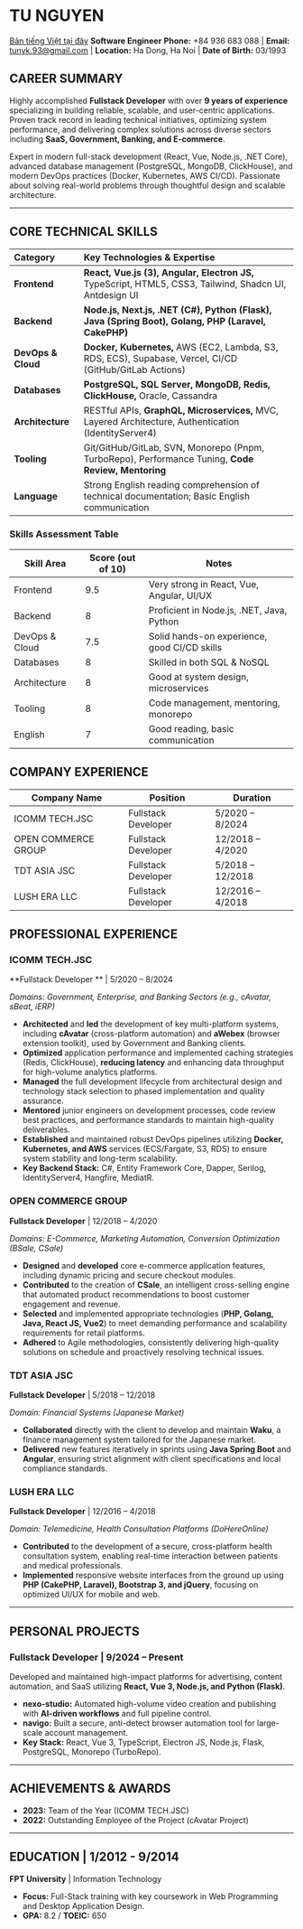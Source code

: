 # TU NGUYEN

[Bản tiếng Việt tại đây](./README_vi.md)
**Software Engineer**
**Phone:** +84 936 683 088 | **Email:** tunyk.93@gmail.com | **Location:** Ha Dong, Ha Noi | **Date of Birth:** 03/1993

## CAREER SUMMARY
Highly accomplished **Fullstack Developer** with over **9 years of experience** specializing in building reliable, scalable, and user-centric applications. Proven track record in leading technical initiatives, optimizing system performance, and delivering complex solutions across diverse sectors including **SaaS, Government, Banking, and E-commerce**.

Expert in modern full-stack development (React, Vue, Node.js, .NET Core), advanced database management (PostgreSQL, MongoDB, ClickHouse), and modern DevOps practices (Docker, Kubernetes, AWS CI/CD). Passionate about solving real-world problems through thoughtful design and scalable architecture.

---

## CORE TECHNICAL SKILLS

| Category | Key Technologies & Expertise |
| :--- | :--- |
| **Frontend** | **React, Vue.js (3), Angular, Electron JS,** TypeScript, HTML5, CSS3, Tailwind, Shadcn UI, Antdesign UI |
| **Backend** | **Node.js, Next.js, .NET (C#), Python (Flask), Java (Spring Boot), Golang, PHP (Laravel, CakePHP)** |
| **DevOps & Cloud** | **Docker, Kubernetes,** AWS (EC2, Lambda, S3, RDS, ECS), Supabase, Vercel, CI/CD (GitHub/GitLab Actions) |
| **Databases** | **PostgreSQL, SQL Server, MongoDB, Redis, ClickHouse,** Oracle, Cassandra |
| **Architecture** | RESTful APIs, **GraphQL, Microservices,** MVC, Layered Architecture, Authentication (IdentityServer4) |
| **Tooling** | Git/GitHub/GitLab, SVN, Monorepo (Pnpm, TurboRepo), Performance Tuning, **Code Review, Mentoring** |
| **Language** | Strong English reading comprehension of technical documentation; Basic English communication |


### Skills Assessment Table

| Skill Area      | Score (out of 10) | Notes                                  |
|-----------------|-------------------|----------------------------------------|
| Frontend        | 9.5               | Very strong in React, Vue, Angular, UI/UX |
| Backend         | 8                 | Proficient in Node.js, .NET, Java, Python |
| DevOps & Cloud  | 7.5               | Solid hands-on experience, good CI/CD skills |
| Databases       | 8                 | Skilled in both SQL & NoSQL            |
| Architecture    | 8                 | Good at system design, microservices   |
| Tooling         | 8                 | Code management, mentoring, monorepo   |
| English         | 7                 | Good reading, basic communication      |

## COMPANY EXPERIENCE

| Company Name        | Position                              | Duration           |
|---------------------|---------------------------------------|--------------------|
| ICOMM TECH.JSC      | Fullstack Developer                   | 5/2020 – 8/2024    |
| OPEN COMMERCE GROUP | Fullstack Developer                   | 12/2018 – 4/2020   |
| TDT ASIA JSC        | Fullstack Developer                   | 5/2018 – 12/2018   |
| LUSH ERA LLC        | Fullstack Developer                   | 12/2016 – 4/2018   |

## PROFESSIONAL EXPERIENCE

### ICOMM TECH.JSC
**Fullstack Developer ** | 5/2020 – 8/2024

*Domains: Government, Enterprise, and Banking Sectors (e.g., cAvatar, sBeat, iERP)*

* **Architected** and **led** the development of key multi-platform systems, including **cAvatar** (cross-platform automation) and **aWebex** (browser extension toolkit), used by Government and Banking clients.
* **Optimized** application performance and implemented caching strategies (Redis, ClickHouse), **reducing latency** and enhancing data throughput for high-volume analytics platforms.
* **Managed** the full development lifecycle from architectural design and technology stack selection to phased implementation and quality assurance.
* **Mentored** junior engineers on development processes, code review best practices, and performance standards to maintain high-quality deliverables.
* **Established** and maintained robust DevOps pipelines utilizing **Docker, Kubernetes, and AWS** services (ECS/Fargate, S3, RDS) to ensure system stability and long-term scalability.
* **Key Backend Stack:** C#, Entity Framework Core, Dapper, Serilog, IdentityServer4, Hangfire, MediatR.

### OPEN COMMERCE GROUP
**Fullstack Developer** | 12/2018 – 4/2020

*Domains: E-Commerce, Marketing Automation, Conversion Optimization (BSale, CSale)*

* **Designed** and **developed** core e-commerce application features, including dynamic pricing and secure checkout modules.
* **Contributed** to the creation of **CSale**, an intelligent cross-selling engine that automated product recommendations to boost customer engagement and revenue.
* **Selected** and implemented appropriate technologies (**PHP, Golang, Java, React JS, Vue2**) to meet demanding performance and scalability requirements for retail platforms.
* **Adhered** to Agile methodologies, consistently delivering high-quality solutions on schedule and proactively resolving technical issues.

### TDT ASIA JSC
**Fullstack Developer** | 5/2018 – 12/2018

*Domain: Financial Systems (Japanese Market)*

* **Collaborated** directly with the client to develop and maintain **Waku**, a finance management system tailored for the Japanese market.
* **Delivered** new features iteratively in sprints using **Java Spring Boot** and **Angular**, ensuring strict alignment with client specifications and local compliance standards.

### LUSH ERA LLC
**Fullstack Developer** | 12/2016 – 4/2018

*Domain: Telemedicine, Health Consultation Platforms (DoHereOnline)*

* **Contributed** to the development of a secure, cross-platform health consultation system, enabling real-time interaction between patients and medical professionals.
* **Implemented** responsive website interfaces from the ground up using **PHP (CakePHP, Laravel), Bootstrap 3, and jQuery**, focusing on optimized UI/UX for mobile and web.

---

## PERSONAL PROJECTS

### Fullstack Developer | 9/2024 – Present

Developed and maintained high-impact platforms for advertising, content automation, and SaaS utilizing **React, Vue 3, Node.js, and Python (Flask)**.

* **nexo-studio:** Automated high-volume video creation and publishing with **AI-driven workflows** and full pipeline control.
* **navigo:** Built a secure, anti-detect browser automation tool for large-scale account management.
* **Key Stack:** React, Vue 3, TypeScript, Electron JS, Node.js, Flask, PostgreSQL, Monorepo (TurboRepo).

---

## ACHIEVEMENTS & AWARDS

* **2023:** Team of the Year (ICOMM TECH.JSC)
* **2022:** Outstanding Employee of the Project (cAvatar Project)

---

## EDUCATION | 1/2012 - 9/2014

**FPT University** | Information Technology
* **Focus:** Full-Stack training with key coursework in Web Programming and Desktop Application Design.
* **GPA:** 8.2 / **TOEIC:** 650